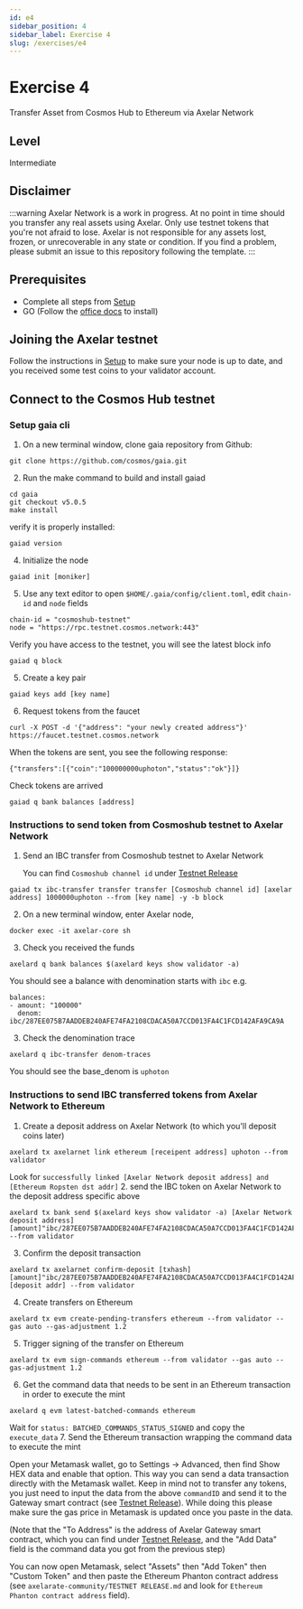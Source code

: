 ```yaml
---
id: e4
sidebar_position: 4
sidebar_label: Exercise 4
slug: /exercises/e4
---
```

# Exercise 4
Transfer Asset from Cosmos Hub to Ethereum via Axelar Network

## Level
Intermediate

## Disclaimer
:::warning
Axelar Network is a work in progress. At no point in time should you transfer any real assets using Axelar. Only use testnet tokens that you're not afraid to lose. Axelar is not responsible for any assets lost, frozen, or unrecoverable in any state or condition. If you find a problem, please submit an issue to this repository following the template.
:::

## Prerequisites
- Complete all steps from [Setup](/setup.md)
- GO (Follow the [office docs](https://golang.org/doc/install) to install)

## Joining the Axelar testnet

Follow the instructions in [Setup](/setup.md) to make sure your node is up to date, and you received some test coins to your validator account.

## Connect to the Cosmos Hub testnet
### Setup gaia cli

1. On a new terminal window, clone gaia repository from Github:

```
git clone https://github.com/cosmos/gaia.git
```
2. Run the make command to build and install gaiad
```
cd gaia
git checkout v5.0.5
make install
```
verify it is properly installed:
```
gaiad version 
```
4. Initialize the node
```
gaiad init [moniker]
```
5. Use any text editor to open `$HOME/.gaia/config/client.toml`, edit `chain-id` and `node` fields
```
chain-id = "cosmoshub-testnet"
node = "https://rpc.testnet.cosmos.network:443"
```
Verify you have access to the testnet, you will see the latest block info
```
gaiad q block
```
5. Create a key pair
```
gaiad keys add [key name]
```
6. Request tokens from the faucet
```
curl -X POST -d '{"address": "your newly created address"}' https://faucet.testnet.cosmos.network
```
When the tokens are sent, you see the following response:
```
{"transfers":[{"coin":"100000000uphoton","status":"ok"}]}
```
Check tokens are arrived
```
gaiad q bank balances [address]
```
### Instructions to send token from Cosmoshub testnet to Axelar Network
1. Send an IBC transfer from Cosmoshub testnet to Axelar Network 
   
   You can find `Cosmoshub channel id` under [Testnet Release](/testnet-releases)
```
gaiad tx ibc-transfer transfer transfer [Cosmoshub channel id] [axelar address] 1000000uphoton --from [key name] -y -b block
```
2. On a new terminal window, enter Axelar node,
```
docker exec -it axelar-core sh
```   
3. Check you received the funds
```
axelard q bank balances $(axelard keys show validator -a)
```

You should see a balance with denomination starts with `ibc` e.g.

```
balances:
- amount: "100000"
  denom: ibc/287EE075B7AADDEB240AFE74FA2108CDACA50A7CCD013FA4C1FCD142AFA9CA9A
```
3. Check the denomination trace
```
axelard q ibc-transfer denom-traces
```
You should see the base_denom is `uphoton`
### Instructions to send IBC transferred tokens from Axelar Network to Ethereum
1. Create a deposit address on Axelar Network (to which you'll deposit coins later)
```
axelard tx axelarnet link ethereum [receipent address] uphoton --from validator
```
Look for `successfully linked [Axelar Network deposit address] and [Ethereum Ropsten dst addr]`
2.  send the IBC token on Axelar Network to the deposit address specific above
```
axelard tx bank send $(axelard keys show validator -a) [Axelar Network deposit address] [amount]"ibc/287EE075B7AADDEB240AFE74FA2108CDACA50A7CCD013FA4C1FCD142AFA9CA9A"  --from validator
```

3. Confirm the deposit transaction
```
axelard tx axelarnet confirm-deposit [txhash] [amount]"ibc/287EE075B7AADDEB240AFE74FA2108CDACA50A7CCD013FA4C1FCD142AFA9CA9A" [deposit addr] --from validator
```
4. Create transfers on Ethereum
```
axelard tx evm create-pending-transfers ethereum --from validator --gas auto --gas-adjustment 1.2
```
5. Trigger signing of the transfer on Ethereum
```
axelard tx evm sign-commands ethereum --from validator --gas auto --gas-adjustment 1.2
```
6. Get the command data that needs to be sent in an Ethereum transaction in order to execute the mint
```
axelard q evm latest-batched-commands ethereum
```
Wait for `status: BATCHED_COMMANDS_STATUS_SIGNED` and copy the `execute_data`
7. Send the Ethereum transaction wrapping the command data to execute the mint
   
Open your Metamask wallet, go to Settings -> Advanced, then find Show HEX data and enable that option. This way you can send a data transaction directly with the Metamask wallet. Keep in mind not to transfer any tokens, you just need to input the data from the above `commandID` and send it to the Gateway smart contract (see [Testnet Release](/testnet-releases)). While doing this please make sure the gas price in Metamask is updated once you paste in the data.

(Note that the "To Address" is the address of Axelar Gateway smart contract, which you can find under [Testnet Release](/testnet-releases), and the "Add Data" field is the command data you got from the previous step)

You can now open Metamask, select "Assets" then "Add Token" then "Custom Token" and then paste the Ethereum Phanton contract address (see `axelarate-community/TESTNET RELEASE.md` and look for  `Ethereum Phanton contract address` field).
